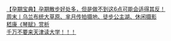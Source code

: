   
[【孕期宝典】孕期散步好处多，但是做不到这6点可能会适得其反！](http://www.dianyue.me/archives/182/vn0fhlltkkhnrtn1/)  
[周末丨乌兰布统大草原、芈月传拍摄地、徒步公主湖、休闲摄影](http://www.dianyue.me/archives/936/zn71zku9g0lxe4xm/)  
[嵇康《琴赋》赏析](http://www.dianyue.me/archives/951/ncbf8y5y7yj4ja3i/)  
[千万不要来天津读大学！！！](http://www.dianyue.me/archives/923/6j3avl1til03cj0h/)